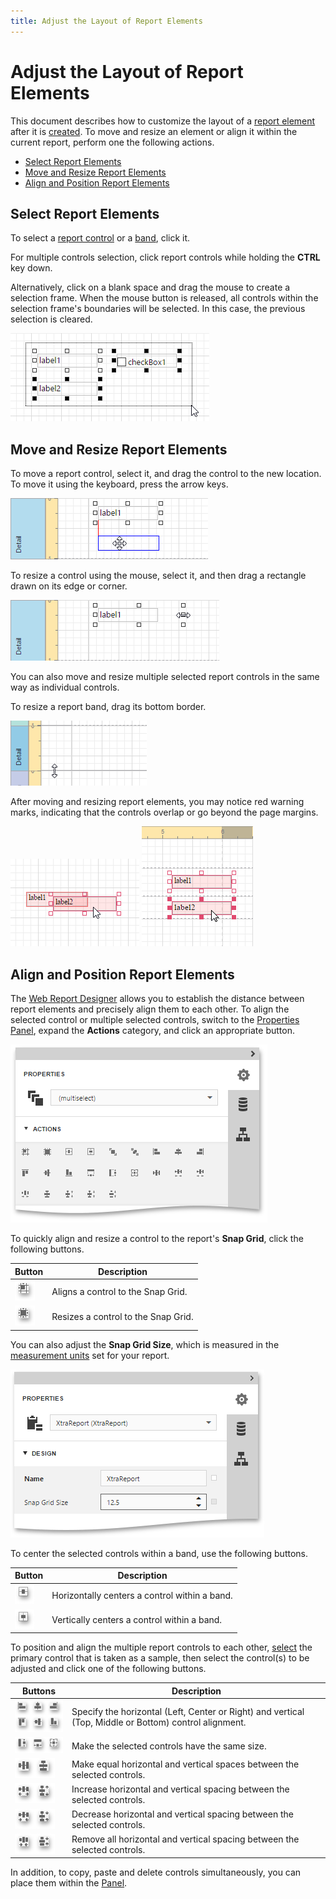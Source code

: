 ```yaml
---
title: Adjust the Layout of Report Elements
---
```

# Adjust the Layout of Report Elements
This document describes how to customize the layout of a [report element](../../report-elements.md) after it is [created](create-report-elements.md). To move and resize an element or align it within the current report, perform one the following actions.
* [Select Report Elements](#select)
* [Move and Resize Report Elements](#move)
* [Align and Position Report Elements](#align)

## <a name="select"/>Select Report Elements
To select a [report control](../../report-elements/report-controls.md) or a [band](../../report-elements/report-bands.md), click it.

For multiple controls selection, click report controls while holding the **CTRL** key down.

Alternatively, click on a blank space and drag the mouse to create a selection frame. When the mouse button is released, all controls within the selection frame's boundaries will be selected. In this case, the previous selection is cleared.

![eud-change-layout-0](../../../../images/img119277.png)

## <a name="move"/>Move and Resize Report Elements
To move a report control, select it, and drag the control to the new location. To move it using the keyboard, press the arrow keys.

![eud-change-report-element-layout-1](../../../../images/img119278.png)

To resize a control using the mouse, select it, and then drag a rectangle drawn on its edge or corner.

![eud-change-report-element-layout-2](../../../../images/img119279.png)

You can also move and resize multiple selected report controls in the same way as individual controls.

To resize a report band, drag its bottom border.

![eud-change-report-element-layout-3](../../../../images/img119280.png)

After moving and resizing report elements, you may notice red warning marks, indicating that the controls overlap or go beyond the page margins.

![eud-page-settings-3](../../../../images/img119989.png) ![eud-page-settings-2](../../../../images/img119979.png)

## <a name="align"/>Align and Position Report Elements
The [Web Report Designer](../../../report-designer.md) allows you to establish the distance between report elements and precisely align them to each other. To align the selected control or multiple selected controls, switch to the [Properties Panel](../../interface-elements/properties-panel.md), expand the **Actions** category, and click an appropriate button.

![eud-adjust-report-element-layout-4](../../../../images/img119316.png)

To quickly align and resize a control to the report's **Snap Grid**, click the following buttons.

| Button | Description |
|---|---|
| ![eud-adjust-layout-align-to-grid](../../../../images/img119296.png) | Aligns a control to the Snap Grid. |
| ![eud-adjust-layout-size-to-grid](../../../../images/img119297.png) | Resizes a control to the Snap Grid. |

You can also adjust the **Snap Grid Size**, which is measured in the [measurement units](change-measurement-units-of-a-report.md) set for your report.

![eud-adjust-report-element-layout-5](../../../../images/img119317.png)

To center the selected controls within a band, use the following buttons.

| Button | Description |
|---|---|
| ![eud-adjust-layout-horz-center](../../../../images/img119298.png) | Horizontally centers a control within a band. |
| ![eud-adjust-layout-vert-center](../../../../images/img119299.png) | Vertically centers a control within a band. |

To position and align the multiple report controls to each other, [select](#select) the primary control that is taken as a sample, then select the control(s) to be adjusted and click one of the following buttons.

| Buttons | Description |
|---|---|
| ![eud-adjust-layout-align](../../../../images/img119300.png) | Specify the horizontal (Left, Center or Right) and vertical (Top, Middle or Bottom) control alignment. |
| ![eud-adjust-layout-make-same-size](../../../../images/img119301.png) | Make the selected controls have the same size. |
| ![eud-adjust-layout-make-equal-spaces](../../../../images/img119302.png) | Make equal horizontal and vertical spaces between the selected controls. |
| ![eud-adjust-layout-inc-spaces](../../../../images/img119303.png) | Increase horizontal and vertical spacing between the selected controls. |
| ![eud-adjust-layout-dec-spaces](../../../../images/img119304.png) | Decrease horizontal and vertical spacing between the selected controls. |
| ![eud-adjust-layout-remove-spaces](../../../../images/img119305.png) | Remove all horizontal and vertical spacing between the selected controls. |

In addition, to copy, paste and delete controls simultaneously, you can place them within the [Panel](../../report-elements/report-controls.md).